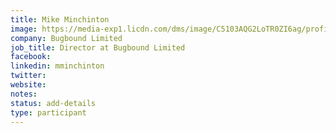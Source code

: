 ```yaml
---
title: Mike Minchinton
image: https://media-exp1.licdn.com/dms/image/C5103AQG2LoTR0ZI6ag/profile-displayphoto-shrink_800_800/0?e=1605139200&v=beta&t=CIY50lfnk5p-yUKQ-38cBxqW813WhUXXt3j7RKgtjCE
company: Bugbound Limited
job_title: Director at Bugbound Limited
facebook:
linkedin: mminchinton
twitter:
website:
notes:
status: add-details
type: participant
---
```


<!-- put more details about participant here -->

